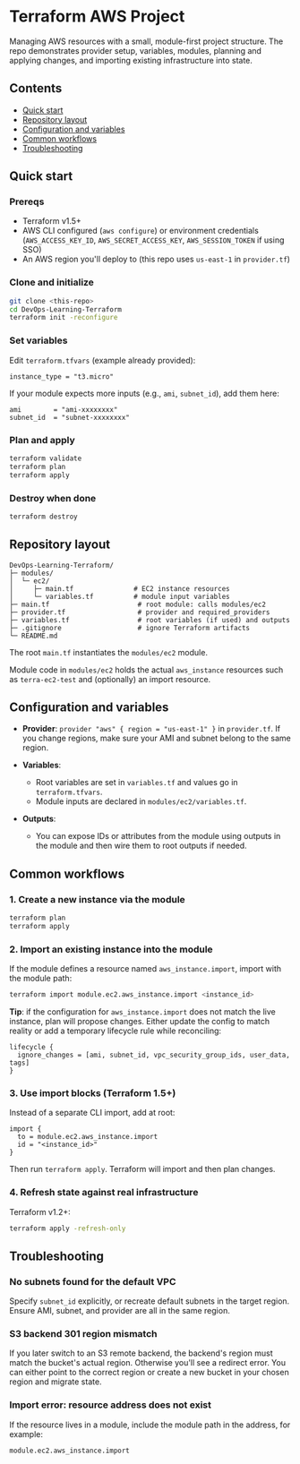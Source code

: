 # Terraform AWS Project

Managing AWS resources with a small, module-first project structure. The repo demonstrates provider setup, variables, modules, planning and applying changes, and importing existing infrastructure into state.

## Contents

- [Quick start](#quick-start)
- [Repository layout](#repository-layout)
- [Configuration and variables](#configuration-and-variables)
- [Common workflows](#common-workflows)
- [Troubleshooting](#troubleshooting)

## Quick start

### Prereqs

- Terraform v1.5+
- AWS CLI configured (`aws configure`) or environment credentials (`AWS_ACCESS_KEY_ID`, `AWS_SECRET_ACCESS_KEY`, `AWS_SESSION_TOKEN` if using SSO)
- An AWS region you'll deploy to (this repo uses `us-east-1` in `provider.tf`)

### Clone and initialize

```bash
git clone <this-repo>
cd DevOps-Learning-Terraform
terraform init -reconfigure
```

### Set variables

Edit `terraform.tfvars` (example already provided):

```hcl
instance_type = "t3.micro"
```

If your module expects more inputs (e.g., `ami`, `subnet_id`), add them here:

```hcl
ami        = "ami-xxxxxxxx"
subnet_id  = "subnet-xxxxxxxx"
```

### Plan and apply

```bash
terraform validate
terraform plan
terraform apply
```

### Destroy when done

```bash
terraform destroy
```

## Repository layout

```
DevOps-Learning-Terraform/
├─ modules/
│  └─ ec2/
│     ├─ main.tf               # EC2 instance resources
│     └─ variables.tf          # module input variables
├─ main.tf                      # root module: calls modules/ec2
├─ provider.tf                  # provider and required_providers
├─ variables.tf                 # root variables (if used) and outputs
├─ .gitignore                   # ignore Terraform artifacts
└─ README.md
```

The root `main.tf` instantiates the `modules/ec2` module.

Module code in `modules/ec2` holds the actual `aws_instance` resources such as `terra-ec2-test` and (optionally) an import resource.

## Configuration and variables

- **Provider**: `provider "aws" { region = "us-east-1" }` in `provider.tf`. If you change regions, make sure your AMI and subnet belong to the same region.

- **Variables**:
  - Root variables are set in `variables.tf` and values go in `terraform.tfvars`.
  - Module inputs are declared in `modules/ec2/variables.tf`.

- **Outputs**:
  - You can expose IDs or attributes from the module using outputs in the module and then wire them to root outputs if needed.

## Common workflows

### 1. Create a new instance via the module

```bash
terraform plan
terraform apply
```

### 2. Import an existing instance into the module

If the module defines a resource named `aws_instance.import`, import with the module path:

```bash
terraform import module.ec2.aws_instance.import <instance_id>
```

**Tip**: if the configuration for `aws_instance.import` does not match the live instance, plan will propose changes. Either update the config to match reality or add a temporary lifecycle rule while reconciling:

```hcl
lifecycle {
  ignore_changes = [ami, subnet_id, vpc_security_group_ids, user_data, tags]
}
```

### 3. Use import blocks (Terraform 1.5+)

Instead of a separate CLI import, add at root:

```hcl
import {
  to = module.ec2.aws_instance.import
  id = "<instance_id>"
}
```

Then run `terraform apply`. Terraform will import and then plan changes.

### 4. Refresh state against real infrastructure

Terraform v1.2+:

```bash
terraform apply -refresh-only
```

## Troubleshooting

### No subnets found for the default VPC

Specify `subnet_id` explicitly, or recreate default subnets in the target region. Ensure AMI, subnet, and provider are all in the same region.

### S3 backend 301 region mismatch

If you later switch to an S3 remote backend, the backend's region must match the bucket's actual region. Otherwise you'll see a redirect error. You can either point to the correct region or create a new bucket in your chosen region and migrate state.

### Import error: resource address does not exist

If the resource lives in a module, include the module path in the address, for example:

```bash
module.ec2.aws_instance.import
```
